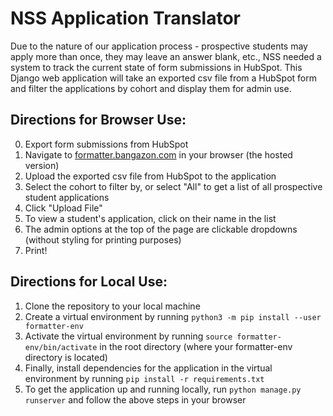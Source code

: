 # NSS Application Translator
Due to the nature of our application process - prospective students may apply more than once, they may leave an answer blank, etc., NSS needed a system to track the current state of form submissions in HubSpot. This Django web application will take an exported csv file from a HubSpot form and filter the applications by cohort and display them for admin use.

## Directions for Browser Use:
0. Export form submissions from HubSpot
1. Navigate to [formatter.bangazon.com](formatter.bangazon.com) in your browser (the hosted version)
2. Upload the exported csv file from HubSpot to the application
3. Select the cohort to filter by, or select "All" to get a list of all prospective student applications
4. Click "Upload File"
5. To view a student's application, click on their name in the list 
6. The admin options at the top of the page are clickable dropdowns (without styling for printing purposes)
7. Print!


## Directions for Local Use:
1. Clone the repository to your local machine
2. Create a virtual environment by running `python3 -m pip install --user formatter-env`
3. Activate the virtual environment by running `source formatter-env/bin/activate` in the root directory (where your formatter-env directory is located)
4. Finally, install dependencies for the application in the virtual environment by running `pip install -r requirements.txt`
5. To get the application up and running locally, run `python manage.py runserver` and follow the above steps in your browser
